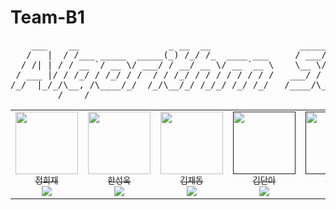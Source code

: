 # Team-B1

<pre align="center">
    ___    __                 _ __  __                 _____ __            __     
   /   |  / /___ _____  _____(_) /_/ /_  ____ ___     / ___// /___  ______/ /_  __
  / /| | / / __ `/ __ \/ ___/ / __/ __ \/ __ `__ \    \__ \/ __/ / / / __  / / / /
 / ___ |/ / /_/ / /_/ / /  / / /_/ / / / / / / / /   ___/ / /_/ /_/ / /_/ / /_/ / 
/_/  |_/_/\__, /\____/_/  /_/\__/_/ /_/_/ /_/ /_/   /____/\__/\__,_/\__,_/\__, /  
         /____/                                                          /____/   
</pre>
<!-- 출처 : "http://patorjk.com/software/taag/#p=display&f=Small%20Slant&t=Algorithm%20Study" -->



<!----------------------->
<!-- 프로필_진척도_영역 -->
<!----------------------->

<table align="center">
  <tr>
    <td align="center"><a href="https://github.com/heejaedev"><img src="https://avatars.githubusercontent.com/heejaedev?v=4" width="100px;" alt=""/><br /><sub>정희재<br><img src="https://us-central1-progress-markdown.cloudfunctions.net/progress/0" /></sub></a><br /></td>
    <td align="center"><a href="https://github.com/SeongUk18"><img src="https://avatars.githubusercontent.com/SeongUk18?v=4" width="100px;" alt=""/><br /><sub>한성욱<br><img src="https://us-central1-progress-markdown.cloudfunctions.net/progress/0" /></sub></a><br /></td>
    <td align="center"><a href="https://github.com/jaedong1"><img src="https://avatars.githubusercontent.com/jaedong1?v=4" width="100px;" alt=""/><br /><sub>김재동<br><img src="https://us-central1-progress-markdown.cloudfunctions.net/progress/0" /></sub></a><br /></td>
    <td align="center"><a href=""><img src="" width="100px;" alt=""/><br /><sub>김단아<br><img src="https://us-central1-progress-markdown.cloudfunctions.net/progress/0" /></sub></a><br /></td>
    <td align="center"><a href=""><img src="" width="100px;" alt=""/><br /><sub>강민교<br><img src="https://us-central1-progress-markdown.cloudfunctions.net/progress/0" /></sub></a><br /></td>
    <td align="center"><a href=""><img src="" width="100px;" alt=""/><br /><sub>송승호<br><img src="https://us-central1-progress-markdown.cloudfunctions.net/progress/0" /></sub></a><br /></td>
  </tr>
</table>

<br /><br />
